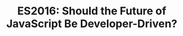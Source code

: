 ---
external:
 host: SitePoint
 url: http://www.sitepoint.com/es2016-should-future-of-javascript-be-developer-driven/
layout: post
title: "ES2016: Should the Future of JavaScript Be Developer-Driven?"
tags:
 - javascript
---